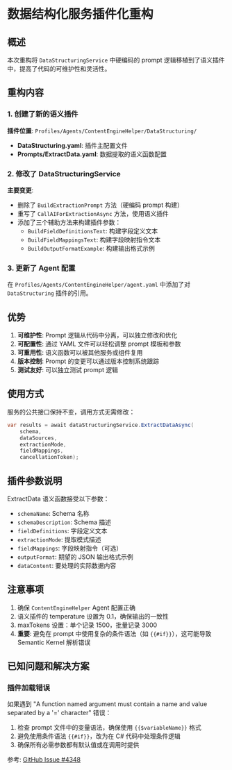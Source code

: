 # 数据结构化服务插件化重构

## 概述

本次重构将 `DataStructuringService` 中硬编码的 prompt 逻辑移植到了语义插件中，提高了代码的可维护性和灵活性。

## 重构内容

### 1. 创建了新的语义插件

**插件位置**: `Profiles/Agents/ContentEngineHelper/DataStructuring/`

- **DataStructuring.yaml**: 插件主配置文件
- **Prompts/ExtractData.yaml**: 数据提取的语义函数配置

### 2. 修改了 DataStructuringService

**主要变更**:
- 删除了 `BuildExtractionPrompt` 方法（硬编码 prompt 构建）
- 重写了 `CallAIForExtractionAsync` 方法，使用语义插件
- 添加了三个辅助方法来构建插件参数：
  - `BuildFieldDefinitionsText`: 构建字段定义文本
  - `BuildFieldMappingsText`: 构建字段映射指令文本
  - `BuildOutputFormatExample`: 构建输出格式示例

### 3. 更新了 Agent 配置

在 `Profiles/Agents/ContentEngineHelper/agent.yaml` 中添加了对 `DataStructuring` 插件的引用。

## 优势

1. **可维护性**: Prompt 逻辑从代码中分离，可以独立修改和优化
2. **可配置性**: 通过 YAML 文件可以轻松调整 prompt 模板和参数
3. **可重用性**: 语义函数可以被其他服务或组件复用
4. **版本控制**: Prompt 的变更可以通过版本控制系统跟踪
5. **测试友好**: 可以独立测试 prompt 逻辑

## 使用方式

服务的公共接口保持不变，调用方式无需修改：

```csharp
var results = await dataStructuringService.ExtractDataAsync(
    schema, 
    dataSources, 
    extractionMode, 
    fieldMappings, 
    cancellationToken);
```

## 插件参数说明

ExtractData 语义函数接受以下参数：

- `schemaName`: Schema 名称
- `schemaDescription`: Schema 描述
- `fieldDefinitions`: 字段定义文本
- `extractionMode`: 提取模式描述
- `fieldMappings`: 字段映射指令（可选）
- `outputFormat`: 期望的 JSON 输出格式示例
- `dataContent`: 要处理的实际数据内容

## 注意事项

1. 确保 `ContentEngineHelper` Agent 配置正确
2. 语义插件的 temperature 设置为 0.1，确保输出的一致性
3. maxTokens 设置：单个记录 1500，批量记录 3000
4. **重要**: 避免在 prompt 中使用复杂的条件语法（如 `{{#if}}`），这可能导致 Semantic Kernel 解析错误

## 已知问题和解决方案

### 插件加载错误
如果遇到 "A function named argument must contain a name and value separated by a '=' character" 错误：

1. 检查 prompt 文件中的变量语法，确保使用 `{{$variableName}}` 格式
2. 避免使用条件语法 `{{#if}}`，改为在 C# 代码中处理条件逻辑
3. 确保所有必需参数都有默认值或在调用时提供

参考: [GitHub Issue #4348](https://github.com/microsoft/semantic-kernel/issues/4348) 